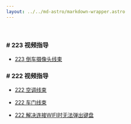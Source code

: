 ```yaml
---
layout: ../../md-astro/markdown-wrapper.astro
---
```


<br />

### # 223 视频指导

- <a href="223/video/car-back-up">223 倒车摄像头线束</a>

### # 222 视频指导

- <a href="222/video/air-condition">222 空调线束</a>

- <a href="222/video/door">222 车门线束</a>

- <a href="222/video/input">222 解决连接WIFI时无法弹出键盘</a>